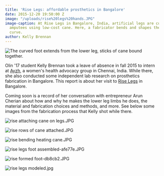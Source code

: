 ```yaml
---
title: 'Rise Legs: affordable prosthetics in Bangalore'
date: 2015-12-20 19:50:00 Z
image: "/uploads/rise%20legs%20hands.JPG"
image-caption: At Rise Legs in Bangalore, India, artificial legs are custom made for
  amputees using low-cost cane. Here, a fabricator bends and shapes the cane in a
  curve.
author: Kelly Brennan
---
```


![The curved foot extends from the lower leg, sticks of cane bound together.](/uploads/rise%20legs%20foot%20assembled.JPG)

Olin '17 student Kelly Brennan took a leave of absence in fall 2015 to intern at [Ayzh](http://www.ayzh.com/), a women's health advocacy group in Chennai, India. While there, she also conducted some independent lab research on prosthetics fabrication in Bangalore. This report is about her visit to [Rise Legs](http://www.riselegs.com/) in Bangalore.

Coming soon is a record of her conversation with entrepreneur Arun Cherian about how and why he makes the lower leg limbs he does, the material and fabrication choices and methods, and more. See below some images from the fabrication process that Kelly shot while there.

![rise attaching cane on legs.JPG](/uploads/rise%20attaching%20cane%20on%20legs.JPG)

![rise rows of cane attached.JPG](/uploads/rise%20rows%20of%20cane%20attached.JPG)

![rise bending heating cane.JPG](/uploads/rise%20bending%20heating%20cane.JPG)

![rise legs foot assembled-afe77e.JPG](/uploads/rise%20legs%20foot%20assembled-afe77e.JPG)

![rise formed foot-db8cb2.JPG](/uploads/rise%20formed%20foot-db8cb2.JPG)

![rise legs modeled.jpg](/uploads/rise%20legs%20modeled.jpg)



